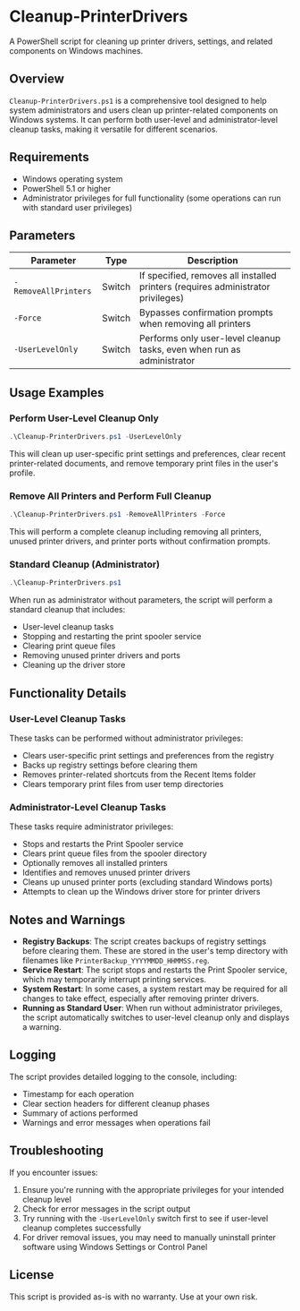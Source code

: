 # Cleanup-PrinterDrivers

A PowerShell script for cleaning up printer drivers, settings, and related components on Windows machines.

## Overview

`Cleanup-PrinterDrivers.ps1` is a comprehensive tool designed to help system administrators and users clean up printer-related components on Windows systems. It can perform both user-level and administrator-level cleanup tasks, making it versatile for different scenarios.

## Requirements

- Windows operating system
- PowerShell 5.1 or higher
- Administrator privileges for full functionality (some operations can run with standard user privileges)

## Parameters

| Parameter | Type | Description |
|-----------|------|-------------|
| `-RemoveAllPrinters` | Switch | If specified, removes all installed printers (requires administrator privileges) |
| `-Force` | Switch | Bypasses confirmation prompts when removing all printers |
| `-UserLevelOnly` | Switch | Performs only user-level cleanup tasks, even when run as administrator |

## Usage Examples

### Perform User-Level Cleanup Only

```powershell
.\Cleanup-PrinterDrivers.ps1 -UserLevelOnly
```

This will clean up user-specific print settings and preferences, clear recent printer-related documents, and remove temporary print files in the user's profile.

### Remove All Printers and Perform Full Cleanup

```powershell
.\Cleanup-PrinterDrivers.ps1 -RemoveAllPrinters -Force
```

This will perform a complete cleanup including removing all printers, unused printer drivers, and printer ports without confirmation prompts.

### Standard Cleanup (Administrator)

```powershell
.\Cleanup-PrinterDrivers.ps1
```

When run as administrator without parameters, the script will perform a standard cleanup that includes:
- User-level cleanup tasks
- Stopping and restarting the print spooler service
- Clearing print queue files
- Removing unused printer drivers and ports
- Cleaning up the driver store

## Functionality Details

### User-Level Cleanup Tasks

These tasks can be performed without administrator privileges:

- Clears user-specific print settings and preferences from the registry
- Backs up registry settings before clearing them
- Removes printer-related shortcuts from the Recent Items folder
- Clears temporary print files from user temp directories

### Administrator-Level Cleanup Tasks

These tasks require administrator privileges:

- Stops and restarts the Print Spooler service
- Clears print queue files from the spooler directory
- Optionally removes all installed printers
- Identifies and removes unused printer drivers
- Cleans up unused printer ports (excluding standard Windows ports)
- Attempts to clean up the Windows driver store for printer drivers

## Notes and Warnings

- **Registry Backups**: The script creates backups of registry settings before clearing them. These are stored in the user's temp directory with filenames like `PrinterBackup_YYYYMMDD_HHMMSS.reg`.
- **Service Restart**: The script stops and restarts the Print Spooler service, which may temporarily interrupt printing services.
- **System Restart**: In some cases, a system restart may be required for all changes to take effect, especially after removing printer drivers.
- **Running as Standard User**: When run without administrator privileges, the script automatically switches to user-level cleanup only and displays a warning.

## Logging

The script provides detailed logging to the console, including:
- Timestamp for each operation
- Clear section headers for different cleanup phases
- Summary of actions performed
- Warnings and error messages when operations fail

## Troubleshooting

If you encounter issues:

1. Ensure you're running with the appropriate privileges for your intended cleanup level
2. Check for error messages in the script output
3. Try running with the `-UserLevelOnly` switch first to see if user-level cleanup completes successfully
4. For driver removal issues, you may need to manually uninstall printer software using Windows Settings or Control Panel

## License

This script is provided as-is with no warranty. Use at your own risk.
